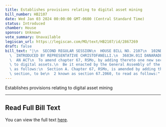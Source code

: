 ```yaml
---
title: Establishes provisions relating to digital asset mining
bill_number: HB2107
date: Wed Jan 03 2024 00:00:00 GMT-0600 (Central Standard Time)
status: Introduced
chamber: House
sponsor: Unknown
vote_summary: Unavailable
legiscan_url: https://legiscan.com/MO/text/HB2107/id/2867269
draft: false
bill_text: "|\n  SECOND REGULAR SESSION\n  HOUSE BILL NO. 2107\n  102ND GENERAL ASSEMBLY\n\
  \  INTRODUCED BY REPRESENTATIVE CHRISTOFANELLI.\n  3683H.01I DANARADEMANMILLER,ChiefClerk\n\
  \  AN ACT\n  To amend chapter 67, RSMo, by adding thereto one new section relating\
  \ to digital assets.\n  Be it enacted by the General Assembly of the state of Missouri,\
  \ as follows:\n  Section A. Chapter 67, RSMo, is amended by adding thereto one new\
  \ section, to be\n  2 known as section 67.2060, to read as follows:"
---
```

Establishes provisions relating to digital asset mining

---

## Read Full Bill Text

You can view the full text [here](https://legiscan.com/MO/text/HB2107/id/2867269).
